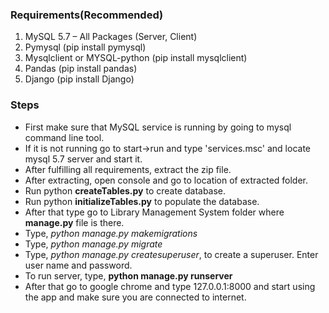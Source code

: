 ### Requirements(Recommended)
1)	MySQL 5.7 – All Packages (Server, Client)
2)	Pymysql (pip install pymysql)
3)	Mysqlclient or MYSQL-python (pip install mysqlclient)
4)	Pandas (pip install pandas)
5)	Django (pip install Django)

### Steps
- First make sure that MySQL service is running by going to mysql command line tool.
- If it is not running go to start->run and type 'services.msc' and locate mysql 5.7 server and start it.
- After fulfilling all requirements, extract the zip file.
- After extracting, open console and go to location of extracted folder.
- Run python **createTables.py** to create database.
- Run python **initializeTables.py** to populate the database.
- After that type go to Library Management System folder where **manage.py** file is there.
- Type, *python manage.py makemigrations*
- Type, *python manage.py migrate*
- Type, *python manage.py createsuperuser*, to create a superuser. Enter user name and password.
- To run server, type, **python manage.py runserver**
- After that go to google chrome and type 127.0.0.1:8000 and start using the app and make sure you are connected to internet.
